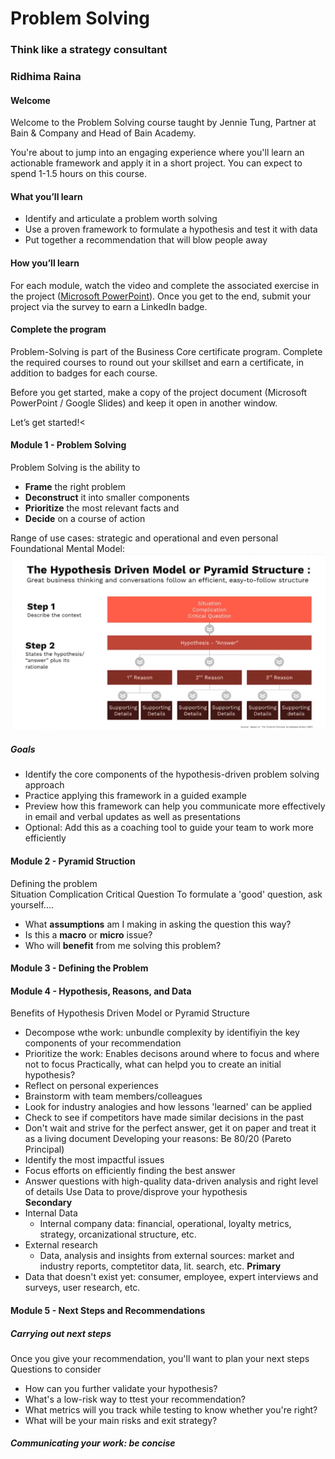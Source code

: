 # Problem Solving
### Think like a strategy consultant
### Ridhima Raina

#### Welcome

Welcome to the Problem Solving course taught by Jennie Tung, Partner at Bain & Company and Head of Bain Academy.

You're about to jump into an engaging experience where you'll learn an actionable framework and apply it in a short project. You can expect to spend 1-1.5 hours on this course.

#### What you’ll learn
- Identify and articulate a problem worth solving
- Use a proven framework to formulate a hypothesis and test it with data
- Put together a recommendation that will blow people away


#### How you’ll learn
For each module, watch the video and complete the associated exercise in the project ([Microsoft PowerPoint](https://media.sectionschool.com/courses/problem-solving/Problem_Solving_Project.pptx)). Once you get to the end, submit your project via the survey to earn a LinkedIn badge.

#### Complete the program
Problem-Solving is part of the Business Core certificate program. Complete the required courses to round out your skillset and earn a certificate, in addition to badges for each course.

Before you get started, make a copy of the project document (Microsoft PowerPoint / Google Slides) and keep it open in another window. 

Let’s get started!<

#### Module 1 - Problem Solving
Problem Solving is the ability to
- **Frame** the right problem
- **Deconstruct** it into smaller components
- **Prioritize** the most relevant facts and
- **Decide** on a course of action

Range of use cases: strategic and operational and even personal<br>
Foundational Mental Model:<img src="sc3.png" alt="Alt text" title="Optional title"><br>
##### Goals
- Identify the core components of the hypothesis-driven problem solving approach
- Practice applying this framework in a guided example
- Preview how this framework can help you communicate more effectively in email and verbal updates as well as presentations
- Optional: Add this as a coaching tool to guide your team to work more efficiently
#### Module 2 - Pyramid Struction
Defining the problem<br>
Situation
Complication
Critical Question
To formulate a 'good' question, ask yourself....
- What **assumptions** am I making in asking the question this way?
- Is this a **macro** or **micro** issue?
- Who will **benefit** from me solving this problem?
#### Module 3 - Defining the Problem
#### Module 4 - Hypothesis, Reasons, and Data
Benefits of Hypothesis Driven Model or Pyramid Structure
- Decompose wthe work: unbundle complexity by identifiyin the key components of your recommendation
- Prioritize the work: Enables decisons around where to focus and where not to focus
Practically, what can helpd you to create an initial hypothesis?
- Reflect on personal experiences
- Brainstorm with team members/colleagues
- Look for industry analogies and how lessons 'learned' can be applied
- Check to see if competitors have made similar decisions in the past
- Don't wait and strive for the perfect answer, get it on paper and treat it as a living document
Developing your reasons: Be 80/20 (Pareto Principal)
- Identify the most impactful issues
- Focus efforts on efficiently finding the best answer
- Answer questions with high-quality data-driven analysis and right level of details
Use Data to prove/disprove your hypothesis<br>
**Secondary**<br>
- Internal Data
  - Internal company data: financial, operational, loyalty metrics, strategy, orcanizational structure, etc.
- External research
  - Data, analysis and insights from external sources: market and industry reports, comptetitor data, lit. search, etc.
**Primary**
- Data that doesn't exist yet: consumer, employee, expert interviews and surveys, user research, etc.
#### Module 5 - Next Steps and Recommendations
##### Carrying out next steps<br>
Once you give your recommendation, you'll want to plan your next steps<br>
Questions to consider
- How can you further validate your hypothesis?
- What's a low-risk way to ttest your recommendation?
- What metrics will you track while testing to know whether you're right?
- What will be your main risks and exit strategy?
##### Communicating your work: be concise


